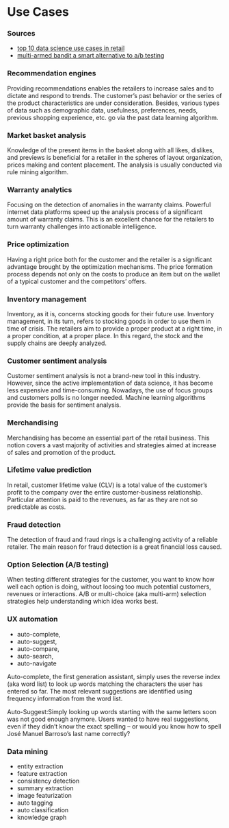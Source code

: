 # Use Cases

### Sources

 - [top 10 data science use cases in retail](https://medium.com/activewizards-machine-learning-company/top-10-data-science-use-cases-in-retail-6483accc6042)
 - [multi-armed bandit a smart alternative to a/b testing](https://endouble.com/blog/multi-armed-bandits-smart-alternative-ab-testing/)

### Recommendation engines
Providing recommendations enables the retailers to increase sales and to dictate and respond to trends.  The customer’s past behavior or the series of the product characteristics are under consideration. Besides, various types of data such as demographic data, usefulness, preferences, needs, previous shopping experience, etc. go via the past data learning algorithm.

### Market basket analysis
Knowledge of the present items in the basket along with all likes, dislikes, and previews is beneficial for a retailer in the spheres of layout organization, prices making and content placement. The analysis is usually conducted via rule mining algorithm.

### Warranty analytics
Focusing on the detection of anomalies in the warranty claims. Powerful internet data platforms speed up the analysis process of a significant amount of warranty claims. This is an excellent chance for the retailers to turn warranty challenges into actionable intelligence.

### Price optimization
Having a right price both for the customer and the retailer is a significant advantage brought by the optimization mechanisms. The price formation process depends not only on the costs to produce an item but on the wallet of a typical customer and the competitors’ offers.

### Inventory management
Inventory, as it is, concerns stocking goods for their future use. Inventory management, in its turn, refers to stocking goods in order to use them in time of crisis. The retailers aim to provide a proper product at a right time, in a proper condition, at a proper place. In this regard, the stock and the supply chains are deeply analyzed.

### Customer sentiment analysis
Customer sentiment analysis is not a brand-new tool in this industry. However, since the active implementation of data science, it has become less expensive and time-consuming. Nowadays, the use of focus groups and customers polls is no longer needed. Machine learning algorithms provide the basis for sentiment analysis.

### Merchandising
Merchandising has become an essential part of the retail business. This notion covers a vast majority of activities and strategies aimed at increase of sales and promotion of the product.

### Lifetime value prediction
In retail, customer lifetime value (CLV) is a total value of the customer’s profit to the company over the entire customer-business relationship. Particular attention is paid to the revenues, as far as they are not so predictable as costs.

### Fraud detection
The detection of fraud and fraud rings is a challenging activity of a reliable retailer. The main reason for fraud detection is a great financial loss caused.

### Option Selection (A/B testing)
When testing different strategies for the customer, you want to know how well each option is doing, without loosing too much potential customers, revenues or interactions. A/B or multi-choice (aka multi-arm) selection strategies help understanding which idea works best.

### UX automation

 - auto-complete,
 - auto-suggest,
 - auto-compare,
 - auto-search,
 - auto-navigate

Auto-complete, the first generation assistant, simply uses the reverse index (aka word list) to look up words matching the characters the user has entered so far. The most relevant suggestions are identified using frequency information from the word list.

Auto-Suggest:Simply looking up words starting with the same letters soon was not good enough anymore. Users wanted to have real suggestions, even if they didn’t know the exact spelling – or would you know how to spell José Manuel Barroso’s last name correctly?

### Data mining

  - entity extraction
  - feature extraction
  - consistency detection
  - summary extraction
  - image featurization
  - auto tagging
  - auto classification
  - knowledge graph
